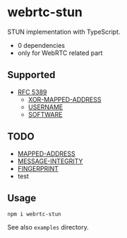 # webrtc-stun

STUN implementation with TypeScript.

- 0 dependencies
- only for WebRTC related part

## Supported
- [RFC 5389](https://tools.ietf.org/html/rfc5389)
  - [XOR-MAPPED-ADDRESS](https://tools.ietf.org/html/rfc5389#section-15.2)
  - [USERNAME](https://tools.ietf.org/html/rfc5389#section-15.3)
  - [SOFTWARE](https://tools.ietf.org/html/rfc5389#section-15.10)

## TODO
- [MAPPED-ADDRESS](https://tools.ietf.org/html/rfc5389#section-15.1)
- [MESSAGE-INTEGRITY](https://tools.ietf.org/html/rfc5389#section-15.4)
- [FINGERPRINT](https://tools.ietf.org/html/rfc5389#section-15.5)
- test

## Usage

```
npm i webrtc-stun
```

See also `examples` directory.
